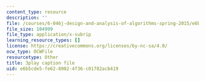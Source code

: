 ```yaml
---
content_type: resource
description: ''
file: /courses/6-046j-design-and-analysis-of-algorithms-spring-2015/e6b5cde5fe6280024f36c01782acb419_EQjwWn-WrdI.srt
file_size: 104999
file_type: application/x-subrip
learning_resource_types: []
license: https://creativecommons.org/licenses/by-nc-sa/4.0/
ocw_type: OCWFile
resourcetype: Other
title: 3play caption file
uid: e6b5cde5-fe62-8002-4f36-c01782acb419
---
```

